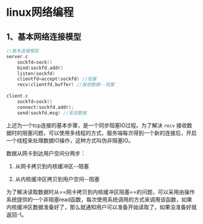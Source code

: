 # linux网络编程

## 1、基本网络连接模型

```c
//基本连接模型
server.c
    sockfd=sock()
    bind(sockfd,addr)
    listen(sockfd)
    clientfd=accept(sockfd) //阻塞
    recv(clientfd,buffer) //接收数据--阻塞
    
client.c
    sockfd=sock()
    connect(sockfd,addr);
	send(sockfd,msg) //发送数据
```

上述为一个tcp连接的基本步骤，是一个同步阻塞IO过程。为了解决 `recv` 接收数据时的阻塞问题，可以使用多线程的方式，服务端每次得到一个新的连接后，开启一个线程来处理数据IO操作，这种方式叫伪非阻塞IO。

数据从网卡到达用户空间分两步：

1. 从网卡拷贝到内核缓冲区--阻塞

2. 从内核缓冲区拷贝到用户空间--阻塞

   

为了解决读取数据时从==网卡拷贝到内核缓冲区阻塞==的问题，可以采用由操作系统提供的一个非阻塞read函数，每次使用系统调用的方式来调用该函数，如果内核缓冲区数据准备好了，那么就通知用户可以准备开始读取了，如果没准备好就返回-1。